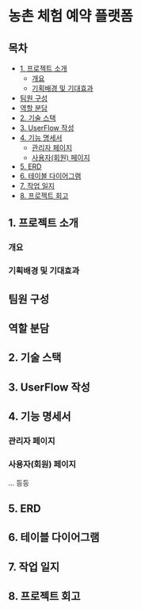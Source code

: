 # 농촌 체험 예약 플랫폼

## 목차

- [1. 프로젝트 소개](#1--------)
    * [개요](#--)
    * [기획배경 및 기대효과](#-----------)
- [팀원 구성](#-----)
- [역할 분담](#-----)
- [2. 기술 스택](#2------)
- [3. UserFlow 작성](#3-userflow---)
- [4. 기능 명세서](#4-------)
    * [관리자 페이지](#-------)
    * [사용자(회원) 페이지](#-----------)
- [5. ERD](#5-erd)
- [6. 테이블 다이어그램](#6----------)
- [7. 작업 일지](#7------)
- [8. 프로젝트 회고](#8--------)

## 1. 프로젝트 소개

### 개요

### 기획배경 및 기대효과


## 팀원 구성

## 역할 분담

## 2. 기술 스택

## 3. UserFlow 작성

## 4. 기능 명세서

### 관리자 페이지

### 사용자(회원) 페이지

... 등등

## 5. ERD

## 6. 테이블 다이어그램

## 7. 작업 일지

## 8. 프로젝트 회고

<!--

**Here are some ideas to get you started:**

🙋‍♀️ A short introduction - what is your organization all about?
🌈 Contribution guidelines - how can the community get involved?
👩‍💻 Useful resources - where can the community find your docs? Is there anything else the community should know?
🍿 Fun facts - what does your team eat for breakfast?
🧙 Remember, you can do mighty things with the power of [Markdown](https://docs.github.com/github/writing-on-github/getting-started-with-writing-and-formatting-on-github/basic-writing-and-formatting-syntax)
-->
